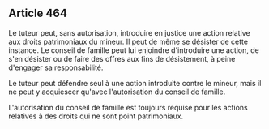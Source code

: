 Article 464
----
Le tuteur peut, sans autorisation, introduire en justice une action relative aux
droits patrimoniaux du mineur. Il peut de même se désister de cette instance. Le
conseil de famille peut lui enjoindre d'introduire une action, de s'en désister
ou de faire des offres aux fins de désistement, à peine d'engager sa
responsabilité.

Le tuteur peut défendre seul à une action introduite contre le mineur, mais il
ne peut y acquiescer qu'avec l'autorisation du conseil de famille.

L'autorisation du conseil de famille est toujours requise pour les actions
relatives à des droits qui ne sont point patrimoniaux.
